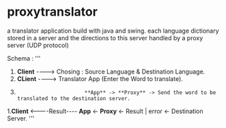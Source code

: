 # proxytranslator
a translator application build with java and swing. each language dictionary stored in a server and the directions to this server handled by a proxy server (UDP protocol)

Schema : 
'''
1. **Client** ----> Chosing : Source Language & Destination Language.
1. **CLient** ----> Translator App (Enter the Word to translate).
1.                           **App** -> **Proxy** -> Send the word to be translated to the destination server.
1.**Client** <----Result---- **App** <- **Proxy** <- Result | error <- Destination Server.
'''
